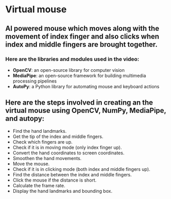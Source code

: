 
# Virtual mouse

## AI powered mouse which moves along with the movement of index finger and also clicks when index and middle fingers are brought together.

### Here are  the libraries and modules used in the video:

- **OpenCV**: an open-source library for computer vision
- **MediaPipe**: an open-source framework for building multimedia processing pipelines
- **AutoPy**: a Python library for automating mouse and keyboard actions


## Here are the steps involved in creating an the virtual mouse using OpenCV, NumPy, MediaPipe, and autopy:

- Find the hand landmarks.
- Get the tip of the index and middle fingers.
- Check which fingers are up.
- Check if it is in moving mode (only index finger up).
- Convert the hand coordinates to screen coordinates.
- Smoothen the hand movements.
- Move the mouse.
- Check if it is in clicking mode (both index and middle fingers up).
- Find the distance between the index and middle fingers.
- Click the mouse if the distance is short.
- Calculate the frame rate.
- Display the hand landmarks and bounding box.
